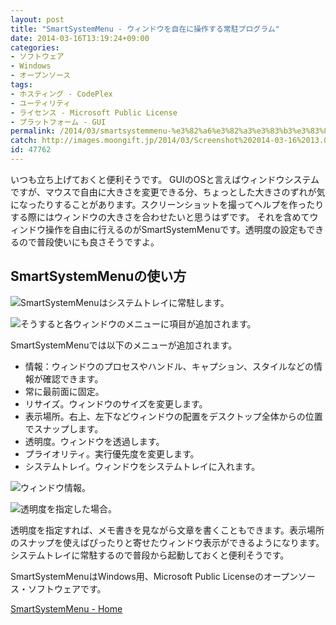 ```yaml
---
layout: post
title: "SmartSystemMenu - ウィンドウを自在に操作する常駐プログラム"
date: 2014-03-16T13:19:24+09:00
categories:
- ソフトウェア
- Windows
- オープンソース
tags: 
- ホスティング - CodePlex
- ユーティリティ
- ライセンス - Microsoft Public License
- プラットフォーム - GUI
permalink: /2014/03/smartsystemmenu-%e3%82%a6%e3%82%a3%e3%83%b3%e3%83%89%e3%82%a6%e3%82%92%e8%87%aa%e5%9c%a8%e3%81%ab%e6%93%8d%e4%bd%9c%e3%81%99%e3%82%8b%e5%b8%b8%e9%a7%90%e3%83%97%e3%83%ad%e3%82%b0%e3%83%a9%e3%83%a0/
catch: http://images.moongift.jp/2014/03/Screenshot%202014-03-16%2013.09.09_thumb.c15da391f096b1f1c2b2ca986ea9b8ec.png
id: 47762
---
```

いつも立ち上げておくと便利そうです。
GUIのOSと言えばウィンドウシステムですが、マウスで自由に大きさを変更できる分、ちょっとした大きさのずれが気になったりすることがあります。スクリーンショットを撮ってヘルプを作ったりする際にはウィンドウの大きさを合わせたいと思うはずです。
それを含めてウィンドウ操作を自由に行えるのがSmartSystemMenuです。透明度の設定もできるので普段使いにも良さそうですよ。

## SmartSystemMenuの使い方

![SmartSystemMenuはシステムトレイに常駐します。](http://images.moongift.jp/2014/03/Screenshot%202014-03-16%2013.08.41_thumb.0a196bdde49627a337fecebdf7ef270d.png "http://images.moongift.jp/2014/03/Screenshot%202014-03-16%2013.08.41.0a196bdde49627a337fecebdf7ef270d.png")

![そうすると各ウィンドウのメニューに項目が追加されます。](http://images.moongift.jp/2014/03/Screenshot%202014-03-16%2013.08.57_thumb.680581d1525f6e2dbb8f1fa9b596aa19.png "http://images.moongift.jp/2014/03/Screenshot%202014-03-16%2013.08.57.680581d1525f6e2dbb8f1fa9b596aa19.png")

SmartSystemMenuでは以下のメニューが追加されます。

- 情報：ウィンドウのプロセスやハンドル、キャプション、スタイルなどの情報が確認できます。
- 常に最前面に固定。
- リサイズ。ウィンドウのサイズを変更します。
- 表示場所。右上、左下などウィンドウの配置をデスクトップ全体からの位置でスナップします。
- 透明度。ウィンドウを透過します。
- プライオリティ。実行優先度を変更します。
- システムトレイ。ウィンドウをシステムトレイに入れます。

![ウィンドウ情報。](http://images.moongift.jp/2014/03/Screenshot%202014-03-16%2013.09.09_thumb.c15da391f096b1f1c2b2ca986ea9b8ec.png "http://images.moongift.jp/2014/03/Screenshot%202014-03-16%2013.09.09.c15da391f096b1f1c2b2ca986ea9b8ec.png")

![透明度を指定した場合。](http://images.moongift.jp/2014/03/Screenshot%202014-03-16%2013.09.27_thumb.7a5aee8bff3fb18a9ae76dc7fd8aa215.png "http://images.moongift.jp/2014/03/Screenshot%202014-03-16%2013.09.27.7a5aee8bff3fb18a9ae76dc7fd8aa215.png")

透明度を指定すれば、メモ書きを見ながら文章を書くこともできます。表示場所のスナップを使えばぴったりと寄せたウィンドウ表示ができるようになります。システムトレイに常駐するので普段から起動しておくと便利そうです。

SmartSystemMenuはWindows用、Microsoft Public Licenseのオープンソース・ソフトウェアです。

[SmartSystemMenu - Home](http://smartsysmenu.codeplex.com/)